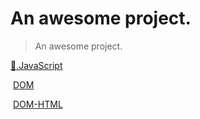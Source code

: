 # An awesome project.

> An awesome project.

[🚀.JavaScript](/JavaScript/README "JavaScript")

​	[DOM](/JavaScript/DOM "DOM")

​	[DOM-HTML](/JavaScript/DOM-HTML "DOM")
